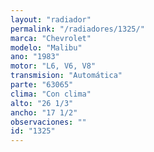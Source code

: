 ```yaml
---
layout: "radiador"
permalink: "/radiadores/1325/"
marca: "Chevrolet"
modelo: "Malibu"
ano: "1983"
motor: "L6, V6, V8"
transmision: "Automática"
parte: "63065"
clima: "Con clima"
alto: "26 1/3"
ancho: "17 1/2"
observaciones: ""
id: "1325"
---
```


